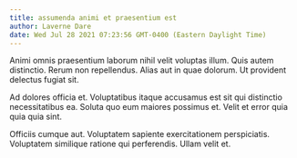 ```yaml
---
title: assumenda animi et praesentium est
author: Laverne Dare
date: Wed Jul 28 2021 07:23:56 GMT-0400 (Eastern Daylight Time)
---
```

Animi omnis praesentium laborum nihil velit voluptas illum. Quis autem distinctio. Rerum non repellendus. Alias aut in quae dolorum. Ut provident delectus fugiat sit.

 Ad dolores officia et. Voluptatibus itaque accusamus est sit qui distinctio necessitatibus ea. Soluta quo eum maiores possimus et. Velit et error quia quia quia sint.

 Officiis cumque aut. Voluptatem sapiente exercitationem perspiciatis. Voluptatem similique ratione qui perferendis. Ullam velit et.